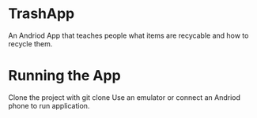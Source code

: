 # TrashApp

An Andriod App that teaches people what items are recycable and how to recycle them. 

# Running the App
Clone the project with git clone 
Use an emulator or connect an Andriod phone to run application.
